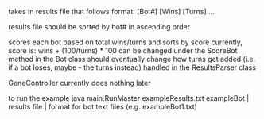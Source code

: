 takes in results file that follows format:
    [Bot#] [Wins] [Turns]
    ...

results file should be sorted by bot# in ascending order

scores each bot based on total wins/turns and sorts by score
     currently, score is: wins + (100/turns) * 100
         can be changed under the ScoreBot method in the Bot class
     should eventually change how turns get added (i.e. if a bot loses, maybe - the turns instead)
         handled in the ResultsParser class

GeneController currently does nothing
     later

to run the example
    java main.RunMaster exampleResults.txt exampleBot
                        | results file     | format for bot text files (e.g. exampleBot1.txt)

